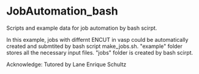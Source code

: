 # JobAutomation_bash
Scripts and example data for job automation by bash scirpt.

In this example, jobs with differnt ENCUT in vasp could be automatically created and submtited by bash script make_jobs.sh.
"example" folder stores all the necessary input files. "jobs" folder is created by bash scirpt.

Acknowledge:
Tutored by Lane Enrique Schultz
